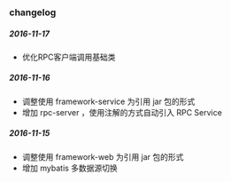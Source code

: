 ### changelog



##### 2016-11-17

+ 优化RPC客户端调用基础类



##### 2016-11-16

+ 调整使用 framework-service 为引用 jar 包的形式
+ 增加 rpc-server ，使用注解的方式自动引入 RPC Service



##### 2016-11-15

+ 调整使用 framework-web 为引用 jar 包的形式
+ 增加 mybatis 多数据源切换
